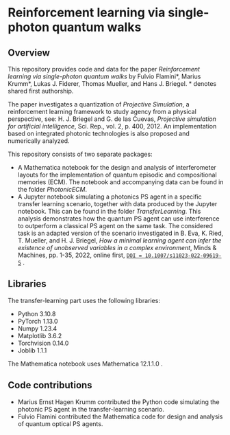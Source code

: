 # Reinforcement learning via single-photon quantum walks

## Overview
This repository provides code and data for the paper <em>Reinforcement learning via single-photon quantum walks</em> by Fulvio Flamini*, Marius Krumm*, Lukas J. Fiderer, Thomas Mueller, and Hans J. Briegel. * denotes shared first authorship. 

The paper investigates a quantization of <em>Projective Simulation</em>, a reinforcement learning framework to study agency from a physical perspective, see: H. J. Briegel and G. de las Cuevas, <em>Projective simulation for artificial intelligence</em>, Sci. Rep., vol. 2, p. 400, 2012. An implementation based on integrated photonic technologies is also proposed and numerically analyzed.

This repository consists of two separate packages:
* A Mathematica notebook for the design and analysis of interferometer layouts for the implementation of quantum episodic and compositional memories (ECM). The notebook and accompanying data can be found in the folder <em>PhotonicECM</em>. 
* A Jupyter notebook simulating a photonics PS agent in a specific transfer learning scenario, together with data produced by the Jupyter notebook. This can be found in the folder <em>TransferLearning</em>. This analysis demonstrates how the quantum PS agent can use interference to outperform a classical PS agent on the same task. The considered task is an adapted version of the scenario investigated in B. Eva, K. Ried, T. Mueller, and H. J. Briegel, <em>How a minimal learning agent can infer the existence of unobserved variables in a complex environment</em>, Minds & Machines, pp. 1-35, 2022, online first, [`DOI = 10.1007/s11023-022-09619-5`](https://doi.org/10.1007/s11023-022-09619-5) .

## Libraries
The transfer-learning part uses the following libraries:
* Python 3.10.8
* PyTorch 1.13.0
* Numpy 1.23.4
* Matplotlib 3.6.2
* Torchvision 0.14.0
* Joblib 1.1.1

The Mathematica notebook uses Mathematica 12.1.1.0 .

## Code contributions
* Marius Ernst Hagen Krumm contributed the Python code simulating the photonic PS agent in the transfer-learning scenario.
* Fulvio Flamini contributed the Mathematica code for design and analysis of quantum optical PS agents.
